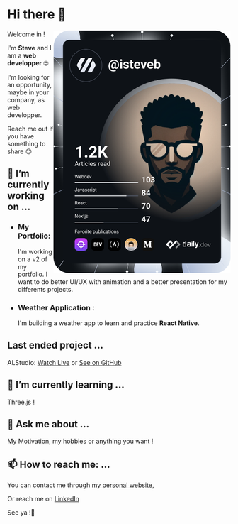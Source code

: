 # Hi there 👋
  <a href="https://app.daily.dev/isteveb"><img align="right" src="https://github.com/isteveb/isteveb/blob/main/devcard.svg" width="400" alt="Steve's Dev Card"/></a>
Welcome in !

I'm **Steve** and I am a **web developper** 🤓

I'm looking for an opportunity, maybe in your company, as web developper.

Reach me out if you have something to share 😊

## 🔭 I’m currently working on ...

  - ### My Portfolio:

    I'm working on a v2 of my portfolio. I want to do better UI/UX with animation and a better presentation for my differents projects.
    
  - ### Weather Application :

     I'm building a weather app to learn and practice **React Native**.

## Last ended project ...

 ALStudio: [Watch Live](https://www.alstudiophotos.com/ "alstudiophotos.com") or [See on GitHub](https://github.com/iSteveB/alstudio "github.com/iSteveB/alstudio")

## 🌱 I’m currently learning ...

  Three.js !

## 💬 Ask me about ...

My Motivation, my hobbies or anything you want !

## 📫 How to reach me: ...

You can contact me through [my personal website](https://stevebasse.fr "stevebasse.fr"),

Or reach me on [LinkedIn](https://www.linkedin.com/in/steve-basse/ "LinkedIn Steve Basse")

See ya !💫
